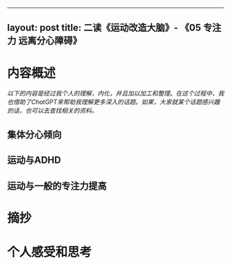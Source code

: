 

---
layout: post
title:  二读《运动改造大脑》- 《05 专注力 远离分心障碍》
---

# 内容概述

*以下的内容是经过我个人的理解，内化，并且加以加工和整理。在这个过程中，我也借助了ChatGPT来帮助我理解更多深入的话题。如果，大家就某个话题感兴趣的话，也可以去查找相关的资料。*

## 集体分心倾向

## 运动与ADHD

##  运动与一般的专注力提高


# 摘抄



# 个人感受和思考


<!--stackedit_data:
eyJoaXN0b3J5IjpbNjQwMzc4MjMxLC0zMjQ3MzYwMDAsMjQwOD
A2MDM1XX0=
-->